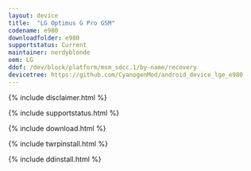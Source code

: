 ```yaml
---
layout: device
title:  "LG Optimus G Pro GSM"
codename: e980
downloadfolder: e980
supportstatus: Current
maintainer: nerdyblonde
oem: LG
ddof: /dev/block/platform/msm_sdcc.1/by-name/recovery
devicetree: https://github.com/CyanogenMod/android_device_lge_e980
---
```


{% include disclaimer.html %}

{% include supportstatus.html %}

{% include download.html %}

{% include twrpinstall.html %}

{% include ddinstall.html %}
